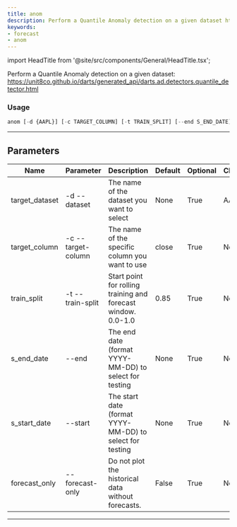 ```yaml
---
title: anom
description: Perform a Quantile Anomaly detection on a given dataset https//unit8co
keywords:
- forecast
- anom
---
```


import HeadTitle from '@site/src/components/General/HeadTitle.tsx';

<HeadTitle title="forecast /anom - Reference | OpenBB Terminal Docs" />

Perform a Quantile Anomaly detection on a given dataset: https://unit8co.github.io/darts/generated_api/darts.ad.detectors.quantile_detector.html

### Usage

```python wordwrap
anom [-d {AAPL}] [-c TARGET_COLUMN] [-t TRAIN_SPLIT] [--end S_END_DATE] [--start S_START_DATE] [--forecast-only]
```

---

## Parameters

| Name | Parameter | Description | Default | Optional | Choices |
| ---- | --------- | ----------- | ------- | -------- | ------- |
| target_dataset | -d  --dataset | The name of the dataset you want to select | None | True | AAPL |
| target_column | -c  --target-column | The name of the specific column you want to use | close | True | None |
| train_split | -t  --train-split | Start point for rolling training and forecast window. 0.0-1.0 | 0.85 | True | None |
| s_end_date | --end | The end date (format YYYY-MM-DD) to select for testing | None | True | None |
| s_start_date | --start | The start date (format YYYY-MM-DD) to select for testing | None | True | None |
| forecast_only | --forecast-only | Do not plot the historical data without forecasts. | False | True | None |

---
